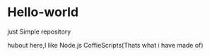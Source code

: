 # Hello-world
just Simple repository

hubout here,I like Node.js CoffieScripts(Thats what i have made of)
